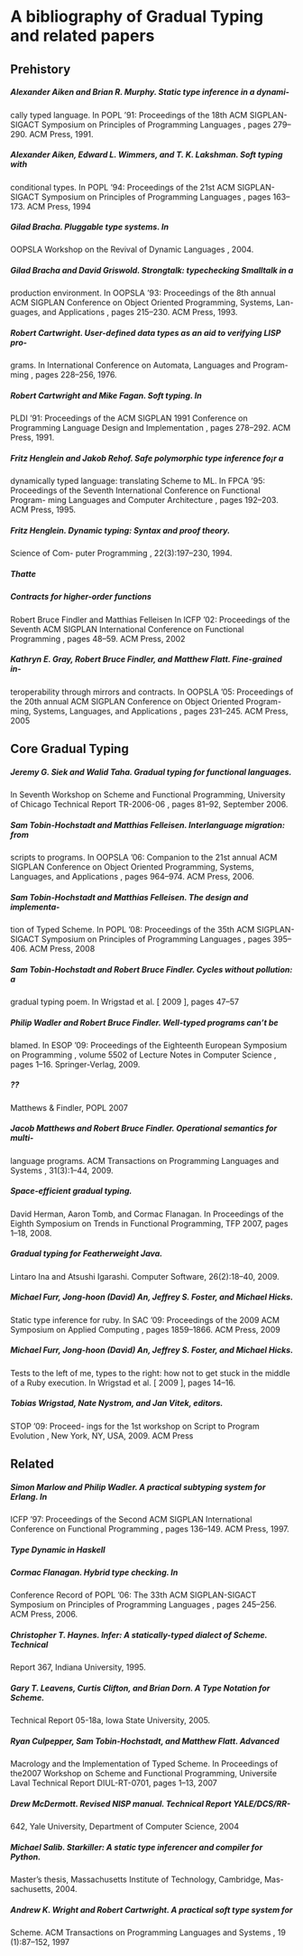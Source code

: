 # A bibliography of Gradual Typing and related papers

## Prehistory

##### Alexander Aiken and Brian R. Murphy. Static type inference in a dynami-
cally typed language. In
POPL ’91: Proceedings of the 18th ACM SIGPLAN-
SIGACT Symposium on Principles of Programming Languages
, pages 279–
290. ACM Press, 1991.

##### Alexander Aiken, Edward L. Wimmers, and T. K. Lakshman. Soft typing with
conditional types. In
POPL ’94: Proceedings of the 21st ACM SIGPLAN-
SIGACT Symposium on Principles of Programming Languages
, pages 163–
173. ACM Press, 1994

##### Gilad Bracha. Pluggable type systems. In
OOPSLA Workshop on the Revival
of Dynamic Languages
, 2004.

##### Gilad Bracha and David Griswold. Strongtalk: typechecking Smalltalk in a
production environment. In
OOPSLA ’93: Proceedings of the 8th annual ACM SIGPLAN Conference on Object Oriented Programming, Systems, Lan-
guages, and Applications
, pages 215–230. ACM Press, 1993.

##### Robert Cartwright. User-defined data types as an aid to verifying LISP pro-
grams. In
International Conference on Automata, Languages and Program-
ming
, pages 228–256, 1976.

##### Robert Cartwright and Mike Fagan. Soft typing. In
PLDI ’91: Proceedings of
the ACM SIGPLAN 1991 Conference on Programming Language Design and
Implementation
, pages 278–292. ACM Press, 1991.

##### Fritz Henglein and Jakob Rehof. Safe polymorphic type inference fo¡r a
dynamically typed language: translating Scheme to ML. In
FPCA ’95:
Proceedings of the Seventh International Conference on Functional Program-
ming Languages and Computer Architecture
, pages 192–203. ACM Press,
1995.

##### Fritz Henglein. Dynamic typing: Syntax and proof theory.
Science of Com-
puter Programming
, 22(3):197–230, 1994.

##### Thatte

##### Contracts for higher-order functions
Robert Bruce Findler and Matthias Felleisen
In
ICFP ’02: Proceedings of the Seventh ACM SIGPLAN International
Conference on Functional Programming
, pages 48–59. ACM Press, 2002

##### Kathryn E. Gray, Robert Bruce Findler, and Matthew Flatt. Fine-grained in-
teroperability through mirrors and contracts. In
OOPSLA ’05: Proceedings
of the 20th annual ACM SIGPLAN Conference on Object Oriented Program-
ming, Systems, Languages, and Applications
, pages 231–245. ACM Press,
2005

## Core Gradual Typing

##### Jeremy G. Siek and Walid Taha. Gradual typing for functional languages.
In
Seventh Workshop on Scheme and Functional Programming, University of
Chicago Technical Report TR-2006-06
, pages 81–92, September 2006.

##### Sam Tobin-Hochstadt and Matthias Felleisen. Interlanguage migration: from
scripts to programs. In
OOPSLA ’06: Companion to the 21st annual ACM
SIGPLAN Conference on Object Oriented Programming, Systems, Languages,
and Applications
, pages 964–974. ACM Press, 2006.

##### Sam Tobin-Hochstadt and Matthias Felleisen. The design and implementa-
tion of Typed Scheme. In
POPL ’08: Proceedings of the 35th ACM SIGPLAN-
SIGACT Symposium on Principles of Programming Languages
, pages 395–
406. ACM Press, 2008

##### Sam Tobin-Hochstadt and Robert Bruce Findler. Cycles without pollution: a
gradual typing poem. In
Wrigstad et al.
[
2009
], pages 47–57

##### Philip Wadler and Robert Bruce Findler. Well-typed programs can’t be
blamed. In
ESOP ’09: Proceedings of the Eighteenth European Symposium
on Programming
, volume 5502 of
Lecture Notes in Computer Science
, pages
1–16. Springer-Verlag, 2009.

##### ??
Matthews & Findler, POPL 2007

##### Jacob Matthews and Robert Bruce Findler. Operational semantics for multi-
language programs.
ACM Transactions on Programming Languages and
Systems
, 31(3):1–44, 2009.

##### Space-efficient gradual typing. 
David Herman, Aaron Tomb, and Cormac Flanagan.
In Proceedings of the Eighth Symposium on Trends in Functional
Programming, TFP 2007, pages 1–18, 2008.

#####  Gradual typing for Featherweight Java.
Lintaro Ina and Atsushi Igarashi.
Computer Software, 26(2):18–40, 2009.

##### Michael Furr, Jong-hoon (David) An, Jeffrey S. Foster, and Michael Hicks.
Static type inference for ruby. In
SAC ’09: Proceedings of the 2009 ACM
Symposium on Applied Computing
, pages 1859–1866. ACM Press, 2009

##### Michael Furr, Jong-hoon (David) An, Jeffrey S. Foster, and Michael Hicks.
Tests to the left of me, types to the right: how not to get stuck in the
middle of a Ruby execution. In
Wrigstad et al.
[
2009
], pages 14–16.

##### Tobias Wrigstad, Nate Nystrom, and Jan Vitek, editors.
STOP ’09: Proceed-
ings for the 1st workshop on Script to Program Evolution
, New York, NY,
USA, 2009. ACM Press



## Related

##### Simon Marlow and Philip Wadler. A practical subtyping system for Erlang. In
ICFP ’97: Proceedings of the Second ACM SIGPLAN International Conference
on Functional Programming
, pages 136–149. ACM Press, 1997.

##### Type Dynamic in Haskell

##### Cormac Flanagan. Hybrid type checking. In
Conference Record of POPL ’06:
The 33th ACM SIGPLAN-SIGACT Symposium on Principles of Programming
Languages
, pages 245–256. ACM Press, 2006.

##### Christopher T. Haynes. Infer: A statically-typed dialect of Scheme. Technical
Report 367, Indiana University, 1995.

##### Gary T. Leavens, Curtis Clifton, and Brian Dorn. A Type Notation for Scheme.
Technical Report 05-18a, Iowa State University, 2005.

##### Ryan Culpepper, Sam Tobin-Hochstadt, and Matthew Flatt. Advanced
Macrology and the Implementation of Typed Scheme. In Proceedings of the2007 Workshop on Scheme and Functional Programming, Universit́e Laval Technical Report DIUL-RT-0701, pages 1–13, 2007

##### Drew McDermott. Revised NISP manual. Technical Report YALE/DCS/RR-
642, Yale University, Department of Computer Science, 2004

##### Michael Salib. Starkiller: A static type inferencer and compiler for Python.
Master’s thesis, Massachusetts Institute of Technology, Cambridge, Mas-
sachusetts, 2004.

##### Andrew K. Wright and Robert Cartwright. A practical soft type system for
Scheme.
ACM Transactions on Programming Languages and Systems
, 19
(1):87–152, 1997
